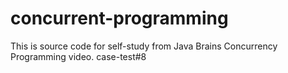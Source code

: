 # concurrent-programming
This is source code for self-study from Java Brains Concurrency Programming video.
case-test#8
